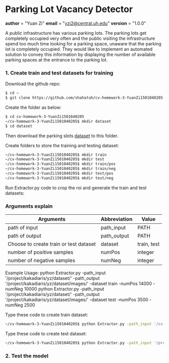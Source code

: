 # Parking Lot Vacancy Detector
__author__ = "Yuan Zi"
__email__ = "yzi2@central.uh.edu"
__version__ = "1.0.0"

A public infrastructure has various parking lots. The parking lots get completely occupied very
often and the public visiting the infrastructure spend too much time looking for a parking space,
unaware that the parking lot is completely occupied. They would like to implement an automated
solution to convey this information by displaying the number of available parking spaces at the
entrance to the parking lot.

### 1. Create train and test datasets for training

Download the github repo:

```sh
$ cd ~
$ git clone https://github.com/shahatuh/cv-homework-3-YuanZi1501040205.git
```
Create the folder as below:
```sh
$ cd cv-homework-3-YuanZi1501040205
~/cv-homework-3-YuanZi1501040205$ mkdir dataset
$ cd dataset
```
Then download the parking slots [dataset](https://www.dropbox.com/sh/5wd3eb35dt7yp2h/AACyHVKO4AQ4oGN6fe-5Wo1Ka?dl=0) to this folder.

Create folders to store the training and testing dataset:
```sh
~/cv-homework-3-YuanZi1501040205$ mkdir train
~/cv-homework-3-YuanZi1501040205$ mkdir test
~/cv-homework-3-YuanZi1501040205$ mkdir train/pos
~/cv-homework-3-YuanZi1501040205$ mkdir train/neg
~/cv-homework-3-YuanZi1501040205$ mkdir test/pos
~/cv-homework-3-YuanZi1501040205$ mkdir test/neg
```


Run Extractor.py code to crop the roi and generate the train and test datasets:
### Arguments explain

| Arguments |Abbreviation |Value |
| ------ |--------|------ |
| path of input |path_input |PATH |
| path of output |path_output |PATH |
| Choose to create train or test dataset |dataset |train, test|
| number of positive samples |numPos |integer |
| number of negative samples |numNeg |integer |
Example Usage: 
python Extractor.py -path_input '/project/kakadiaris/yz/dataset/' -path_output '/project/kakadiaris/yz/dataset/images/' -dataset train -numPos 14000 -numNeg 10000
python Extractor.py -path_input '/project/kakadiaris/yz/dataset/' -path_output '/project/kakadiaris/yz/dataset/images/' -dataset test -numPos 3500 -numNeg 2500

Type these code to create train dataset:
```sh
~/cv-homework-3-YuanZi1501040205$ python Extractor.py -path_input '/cv-homework-3-YuanZi1501040205/dataset/' -path_output '/cv-homework-3-YuanZi1501040205/dataset/' -dataset train -numPos 14000 -numNeg 10000
```
Type these code to create test dataset:
```sh
~/cv-homework-3-YuanZi1501040205$ python Extractor.py -path_input '/project/kakadiaris/yz/dataset/' -path_output '/project/kakadiaris/yz/dataset/images/' -dataset test -numPos 3500 -numNeg 2500
```
### 2. Test the model
